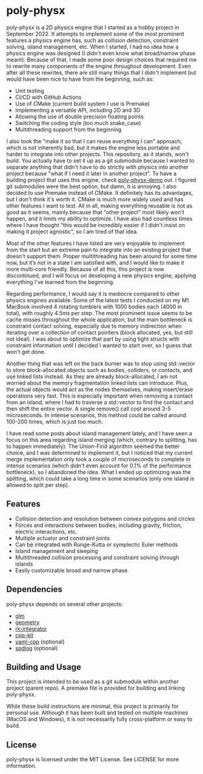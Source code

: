 # poly-physx

poly-physx is a 2D physics engine that I started as a hobby project in September 2022. It attempts to implement some of the most prominent features a physics engine has, such as collision detection, constraint solving, island management, etc. When I started, I had no idea how a physics engine was designed (I didn't even know what broad/narrow phase meant). Because of that, I made some poor design choices that required me to rewrite many components of the engine throughout development. Even after all these rewrites, there are still many things that I didn't implement but would have been nice to have from the beginning, such as:

- Unit testing
- CI/CD with GitHub Actions
- Use of CMake (current build system I use is Premake)
- Implementing a versatile API, including 2D and 3D
- Allowing the use of double precision floating points
- Switching the coding style (too much snake_case)
- Multithreading support from the beginning

I also took the "make it so that I can reuse everything I can" approach, which is not inherently bad, but it makes the engine less portable and harder to integrate into other projects. This repository, as it stands, won't build. You actually have to set it up as a git submodule because I wanted to separate anything that didn't have to do strictly with physics into another project because "what if I need it later in another project". To have a building project that uses this engine, check [poly-physx-demo](https://github.com/ismawno/poly-physx-demo) out. I figured git submodules were the best option, but damn, it is annoying. I also decided to use Premake instead of CMake. It definitely has its advantages, but I don't think it's worth it. CMake is much more widely used and has other features I want to test. All in all, making everything reusable is not as good as it seems, mainly because that "other project" most likely won't happen, and it limits my ability to optimize. I have also had countless times where I have thought "this would be incredibly easier if I didn't insist on making it project agnostic", so I am tired of that idea.

Most of the other features I have listed are very enjoyable to implement from the start but an extreme pain to integrate into an existing project that doesn't support them. Proper multithreading has been around for some time now, but it’s not in a state I am satisfied with, and I would like to make it more multi-core friendly. Because of all this, this project is now discontinued, and I will focus on developing a new physics engine, applying everything I've learned from the beginning.

Regarding performance, I would say it is mediocre compared to other physics engines available. Some of the latest tests I conducted on my M1 MacBook involved 4 rotating tumblers with 1000 bodies each (4000 in total), with roughly 4.5ms per step. The most prominent issue seems to be cache misses throughout the whole application, but the main bottleneck is constraint contact solving, especially due to memory indirection when iterating over a collection of contact pointers (block allocated, yes, but still not ideal). I was about to optimize that part by using tight structs with constraint information until I decided I wanted to start over, so I guess that won't get done.

Another thing that was left on the back burner was to stop using std::vector to store block-allocated objects such as bodies, colliders, or contacts, and use linked lists instead. As they are already block-allocated, I am not worried about the memory fragmentation linked lists can introduce. Plus, the actual objects would act as the nodes themselves, making insert/erase operations very fast. This is especially important when removing a contact from an island, where I had to traverse a std::vector to find the contact and then shift the entire vector. A single remove() call cost around 3-5 microseconds. In intense scenarios, this method could be called around 100-200 times, which is just too much.

I have read some posts about island management lately, and I have seen a focus on this area regarding island merging (which, contrary to splitting, has to happen immediately). The Union-Find algorithm seemed the better choice, and I was determined to implement it, but I noticed that my current merge implementation only took a couple of microseconds to complete in intense scenarios (which didn't even account for 0.1% of the performance bottleneck), so I abandoned the idea. What I ended up optimizing was the splitting, which could take a long time in some scenarios (only one island is allowed to split per step).

## Features

- Collision detection and resolution between convex polygons and circles
- Forces and interactions between bodies, including gravity, friction, electric interactions, etc.
- Multiple actuator and constraint joints
- Can be integrated with Runge-Kutta or symplectic Euler methods
- Island management and sleeping
- Multithreaded collision processing and constraint solving through islands
- Easily customizable broad and narrow phase

## Dependencies

poly-physx depends on several other projects:

- [glm](https://github.com/g-truc/glm)
- [geometry](https://github.com/ismawno/geometry)
- [rk-integrator](https://github.com/ismawno/rk-integrator)
- [cpp-kit](https://github.com/ismawno/cpp-kit)
- [yaml-cpp](https://github.com/ismawno/yaml-cpp) (optional)
- [spdlog](https://github.com/gabime/spdlog) (optional)

## Building and Usage

This project is intended to be used as a git submodule within another project (parent repo). A premake file is provided for building and linking poly-physx.

While these build instructions are minimal, this project is primarily for personal use. Although it has been built and tested on multiple machines (MacOS and Windows), it is not necessarily fully cross-platform or easy to build.

## License

poly-physx is licensed under the MIT License. See LICENSE for more information.
